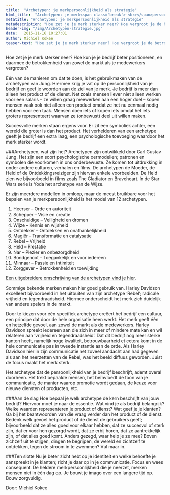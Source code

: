 ```yaml
---
title:  "Archetypen: je merkpersoonlijkheid als strategie"
html_title:  "Archetypen: je merk<span class='break'>-<br></span>persoonlijkheid als strategie"
metatitle: "Archetypen: je merkpersoonlijkheid als strategie"
metadescription: "Hoe zet je je merk sterker neer? Hoe vergroot je de betrokkenheid van zowel de markt als je medewerkers?"
header-img: "/img/Archetypen-strategie.jpg"
date:   2015-11-16 10:27:01
author: Michiel Kokee
teaser-text: "Hoe zet je je merk sterker neer? Hoe vergroot je de betrokkenheid van zowel de markt als je medewerkers?"
---
```


Hoe zet je je merk sterker neer? Hoe kun je je bedrijf beter positioneren, en daarmee de betrokkenheid van zowel de markt als je medewerkers vergroten?

Eén van de manieren om dat te doen, is het gebruikmaken van de archetypen van Jung. Hiermee krijg je vat op de persoonlijkheid van je bedrijf en geef je woorden aan de ziel van je merk. Je bedrijf is meer dan alleen het product of de dienst. Net zoals mensen liever niet alleen werken voor een salaris – ze willen graag meewerken aan een hoger doel – kopen mensen vaak ook niet alleen een product omdat ze het nu eenmaal nodig hebben voor een taak. Mensen doen iets of kopen iets omdat het iets groters representeert waarvan ze (onbewust) deel uit willen maken.

Succesvolle merken staan ergens voor. Er zit een symboliek achter, een wereld die groter is dan het product. Het verhelderen van een archetype geeft je bedrijf een extra laag, een psychologische toevoeging waardoor het merk sterker wordt.

###Archetypen, wat zijn het?
Archetypen zijn ontwikkeld door Carl Gustav Jung. Het zijn een soort psychologische oermodellen; patronen en symbolen die voorkomen in ons onderbewuste. Ze komen tot uitdrukking in onder andere culturen, verhalen en films. De archetypen de Moeder, de Held of de Ontdekkingsreiziger zijn hiervan enkele voorbeelden. De Held zien we bijvoorbeeld in films zoals The Gladiator en Braveheart. In de Star Wars serie is Yoda het archetype van de Wijze.

Er zijn meerdere modellen in omloop, maar de meest bruikbare voor het bepalen van je merkpersoonlijkheid is het model van 12 archetypen. 

1. Heerser – Orde en autoriteit
2. Schepper – Visie en creatie
3. Onschuldige – Veiligheid en dromen
4. Wijze – Kennis en wijsheid
5. Ontdekker – Ontdekken en onafhankelijkheid
6. Magiër – Transformatie en catalysatie
7. Rebel – Vrijheid
8. Held – Prestatie
9. Nar – Plezier en onbezorgdheid
10. Bondgenoot – Toegankelijk en voor iedereen
11. Minnaar – Passie en intimiteit
12. Zorggever – Betrokkenheid en toewijding

[Een uitgebreidere omschrijving van de archetypen vind je hier](https://studiofonkel.nl/blogs/12-archetypen/ "12 archetypen"). 

Sommige bekende merken maken hier goed gebruik van. Harley Davidson excelleert bijvoorbeeld in het uitbuiten van zijn archetype ‘Rebel’; radicale vrijheid en tegendraadsheid. Hiermee onderscheidt het merk zich duidelijk van andere spelers in de markt.

Door te kiezen voor één specifiek archetype creëert het bedrijf een cultuur, een principe dat door de hele organisatie heen werkt. Het merk geeft één en hetzelfde gevoel, aan zowel de markt als de medewerkers. Harley Davidson spreekt iedereen aan die zich in meer of mindere mate kan en wil relateren aan ‘vrijheid en tegendraadsheid’. Dat dit bedrijf nog meer sterke kanten heeft, namelijk hoge kwaliteit, betrouwbaarheid et cetera komt in de hele communicatie pas in tweede instantie aan de orde. Als Harley Davidson hier in zijn communicatie net zoveel aandacht aan had gegeven als aan het neerzetten van de Rebel, was het beeld diffuus geworden. Juist de focus maakt het merk sterk. 

Het archetype dat de persoonlijkheid van je bedrijf beschrijft, ademt overal doorheen. Het trekt bepaalde mensen, het beïnvloedt de toon van je communicatie, de manier waarop promotie wordt gedaan, de keuze voor nieuwe diensten of producten, etc.

###Aan de slag
Hoe bepaal je welk archetype de kern beschrijft van jouw bedrijf? Hiervoor moet je naar de essentie. Wat vind je als bedrijf belangrijk? Welke waarden representeren je product of dienst? Wat geef je je klanten? Ga bij het beantwoorden van die vraag verder dan het product of de dienst. Bedenk welk gevoel het product of de dienst de gebruikers geeft; bijvoorbeeld dat ze alles goed voor elkaar hebben, dat ze succesvol of sterk zijn, dat er voor hen gezorgd wordt, dat ze erbij horen, dat ze aantrekkelijk zijn, of dat alles goed komt. Anders gezegd, waar help je ze mee? Boven zichzelf uit te stijgen, dingen te begrijpen, de wereld en zichtzelf te ontdekken, tegen de stroom in te zwemmen? Vul maar in.

###Ten slotte
Nu je beter zicht hebt op je identiteit en welke behoefte je aanspreekt in je klanten; richt je daar op in je communicatie. Focus en wees consequent. De heldere merkpersoonlijkheid die je neerzet, merken mensen niet in één dag op. Je bouwt je imago over een langere tijd op. Bouw zorgvuldig.

Door: Michiel Kokee
